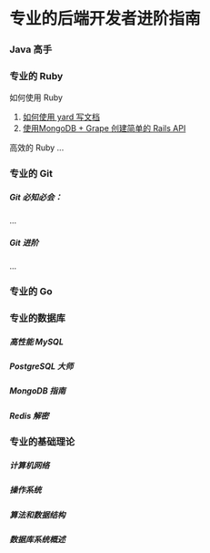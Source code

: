# 专业的后端开发者进阶指南

### Java 高手
### 专业的 Ruby

如何使用 Ruby
1. [如何使用 yard 写文档](https://github.com/xiao2shiqi/strongest_programmer/blob/main/ruby/how_usr_ruby/1_how_to_use_yard.md)
2. [使用MongoDB + Grape 创建简单的 Rails API](https://github.com/xiao2shiqi/strongest_programmer/blob/main/ruby/how_usr_ruby/2_create_a_simple_rails_api.md)

高效的 Ruby 
...

### 专业的 Git 

##### Git 必知必会：
...

##### Git 进阶
...

### 专业的 Go
### 专业的数据库

##### 高性能 MySQL 
##### PostgreSQL 大师
##### MongoDB 指南
##### Redis 解密


### 专业的基础理论 

##### 计算机网络
##### 操作系统
##### 算法和数据结构

##### 数据库系统概述